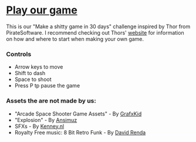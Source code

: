 # [Play our game](https://tactikerl.github.io/ShittySidescroller/)

This is our "Make a shitty game in 30 days" challenge inspired by Thor from PirateSoftware.
I recommend checking out Thors' [website](https://www.develop.games/) for information on how and where to start when making your own game.

### Controls
- Arrow keys to move
- Shift to dash
- Space to shoot
- Press P tp pause the game

### Assets the are not made by us:

- "Arcade Space Shooter Game Assets" - By [GrafxKid](https://grafxkid.carrd.co/)
- "Explosion" - By [Ansimuz](https://ansimuz.com/site/)
- SFXs - By [Kenney.nl](https://www.kenney.nl/)
- Royalty Free music: 8 Bit Retro Funk - By [David Renda](https://www.fesliyanstudios.com/royalty-free-music/downloads-c/8-bit-music/6)

